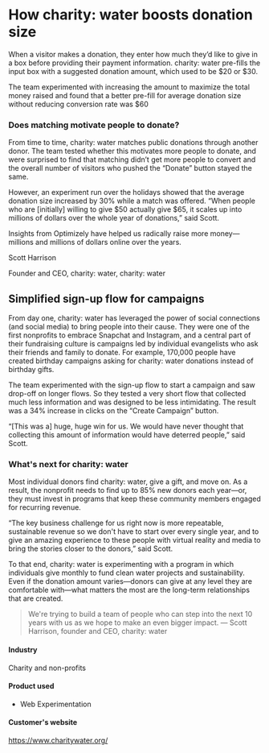 # How charity: water boosts donation size

When a visitor makes a donation, they enter how much they’d like to give in a
box before providing their payment information. charity: water pre-fills the
input box with a suggested donation amount, which used to be $20 or $30.

The team experimented with increasing the amount to maximize the total money
raised and found that a better pre-fill for average donation size without
reducing conversion rate was $60

### Does matching motivate people to donate?

From time to time, charity: water matches public donations through another
donor. The team tested whether this motivates more people to donate, and were
surprised to find that matching didn’t get more people to convert and the
overall number of visitors who pushed the “Donate” button stayed the same.

However, an experiment run over the holidays showed that the average donation
size increased by 30% while a match was offered. “When people who are
[initially] willing to give $50 actually give $65, it scales up into millions of
dollars over the whole year of donations,” said Scott.

Insights from Optimizely have helped us radically raise more money—millions and
millions of dollars online over the years.

Scott Harrison

Founder and CEO, charity: water, charity: water

## Simplified sign-up flow for campaigns

From day one, charity: water has leveraged the power of social connections (and
social media) to bring people into their cause. They were one of the first
nonprofits to embrace Snapchat and Instagram, and a central part of their
fundraising culture is campaigns led by individual evangelists who ask their
friends and family to donate. For example, 170,000 people have created birthday
campaigns asking for charity: water donations instead of birthday gifts.

The team experimented with the sign-up flow to start a campaign and saw drop-off
on longer flows. So they tested a very short flow that collected much less
information and was designed to be less intimidating. The result was a 34%
increase in clicks on the “Create Campaign” button.

“[This was a] huge, huge win for us. We would have never thought that collecting
this amount of information would have deterred people,” said Scott.

### What's next for charity: water

Most individual donors find charity: water, give a gift, and move on. As a
result, the nonprofit needs to find up to 85% new donors each year—or, they must
invest in programs that keep these community members engaged for recurring
revenue.

“The key business challenge for us right now is more repeatable, sustainable
revenue so we don't have to start over every single year, and to give an amazing
experience to these people with virtual reality and media to bring the stories
closer to the donors,” said Scott.

To that end, charity: water is experimenting with a program in which individuals
give monthly to fund clean water projects and sustainability. Even if the
donation amount varies—donors can give at any level they are comfortable
with—what matters the most are the long-term relationships that are created.

> We're trying to build a team of people who can step into the next 10 years
> with us as we hope to make an even bigger impact.
> — Scott Harrison, founder and CEO, charity: water

#### Industry

Charity and non-profits

#### Product used

- Web Experimentation

#### Customer's website

https://www.charitywater.org/

